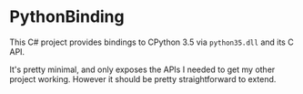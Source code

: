 # PythonBinding

This C# project provides bindings to CPython 3.5 via `python35.dll` and its C API.

It's pretty minimal, and only exposes the APIs I needed to get my other project
working. However it should be pretty straightforward to extend.
